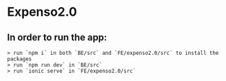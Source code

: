 # Expenso2.0

## In order to run the app:
    > run `npm i` in both `BE/src` and `FE/expenso2.0/src` to install the packages
    > run `npm run dev` in `BE/src`
    > run `ionic serve` in `FE/expenso2.0/src`
